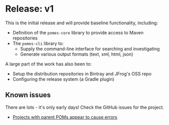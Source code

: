 # Release: v1

This is the initial release and will provide baseline functionality, including:

* Definition of the `pomes-core` library to provide access to Maven repositories
* The `pomes-cli` library to:
    * Supply the command-line interface for searching and investigating
    * Generate various output formats (text, xml, html, json)

A large part of the work has also been to:

* Setup the distribution repositories in Bintray and JFrog's OSS repo
* Configuring the release system (a Gradle plugin)

## Known issues
There are lots - it's only early days! Check the GitHub issues for the project.

* [Projects with parent POMs appear to cause errors](https://github.com/pomes/pomes/issues/10)
